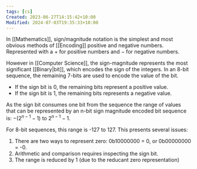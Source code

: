 ```yaml
---
tags: [cs]
Created: 2023-06-27T14:15:42+10:00
Modified: 2024-07-03T19:35:33+10:00
---
```

In [[Mathematics]], sign/magnitude notation is the simplest and most obvious methods of [[Encoding]] positive and negative numbers. Represented with a $+$ for positive numbers and $-$ for negative numbers.

However in [[Computer Science]], the sign-magnitude represents the most significant [[Binary|bit]], which encodes the sign of the integers. In an 8-bit sequence, the remaining 7-bits are used to encode the value of the bit.
- If the sign bit is 0, the remaining bits represent a positive value.
- If the sign bit is 1, the remaining bits represents a negative value.

As the sign bit consumes one bit from the sequence the range of values that can be represented by an n-bit sign magnitude encoded bit sequence is: $-(2^{n-1} - 1)$ to $2^{n-1}-1$.

For 8-bit sequences, this range is -127 to 127. This presents several issues:
1. There are two ways to represent zero: 0b10000000 = 0, or 0b00000000 = -0.
2. Arithmetic and comparison requires inspecting the sign bit.
3. The range is reduced by 1 (due to the reducant zero representation)
